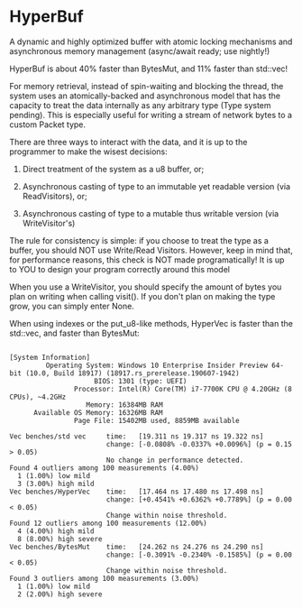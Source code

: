 # HyperBuf
A dynamic and highly optimized buffer with atomic locking mechanisms and asynchronous memory management (async/await ready; use nightly!)

HyperBuf is about 40% faster than BytesMut, and 11% faster than std::vec!

For memory retrieval, instead of spin-waiting and blocking the thread, the system uses an atomically-backed and asynchronous model that has the capacity to treat the data internally as any arbitrary type (Type system pending). This is especially useful for writing a stream of network bytes to a custom Packet type.

There are three ways to interact with the data, and it is up to the programmer to make the wisest decisions:

1. Direct treatment of the system as a u8 buffer, or;

2. Asynchronous casting of type to an immutable yet readable version (via ReadVisitors), or;

3. Asynchronous casting of type to a mutable thus writable version (via WriteVisitor's)

The rule for consistency is simple: if you choose to treat the type as a buffer, you should NOT use Write/Read Visitors. However, keep in mind that, for performance reasons, this check is NOT made programatically! It is up to YOU to design your program correctly around this model

When you use a WriteVisitor, you should specify the amount of bytes you plan on writing when calling visit(). If you don't plan on making the type grow, you can simply enter None.

When using indexes or the put_u8-like methods, HyperVec is faster than the std::vec, and faster than BytesMut:


```

[System Information]
         Operating System: Windows 10 Enterprise Insider Preview 64-bit (10.0, Build 18917) (18917.rs_prerelease.190607-1942)
                     BIOS: 1301 (type: UEFI)
                Processor: Intel(R) Core(TM) i7-7700K CPU @ 4.20GHz (8 CPUs), ~4.2GHz
                   Memory: 16384MB RAM
      Available OS Memory: 16326MB RAM
                Page File: 15402MB used, 8859MB available

Vec benches/std vec     time:   [19.311 ns 19.317 ns 19.322 ns]
                        change: [-0.0808% -0.0337% +0.0096%] (p = 0.15 > 0.05)
                        No change in performance detected.
Found 4 outliers among 100 measurements (4.00%)
  1 (1.00%) low mild
  3 (3.00%) high mild
Vec benches/HyperVec    time:   [17.464 ns 17.480 ns 17.498 ns]
                        change: [+0.4541% +0.6362% +0.7789%] (p = 0.00 < 0.05)
                        Change within noise threshold.
Found 12 outliers among 100 measurements (12.00%)
  4 (4.00%) high mild
  8 (8.00%) high severe
Vec benches/BytesMut    time:   [24.262 ns 24.276 ns 24.290 ns]
                        change: [-0.3091% -0.2340% -0.1585%] (p = 0.00 < 0.05)
                        Change within noise threshold.
Found 3 outliers among 100 measurements (3.00%)
  1 (1.00%) low mild
  2 (2.00%) high severe

```
